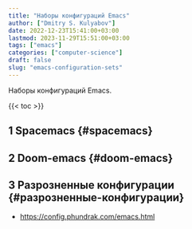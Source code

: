 ```yaml
---
title: "Наборы конфигураций Emacs"
author: ["Dmitry S. Kulyabov"]
date: 2022-12-23T15:41:00+03:00
lastmod: 2023-11-29T15:51:00+03:00
tags: ["emacs"]
categories: ["computer-science"]
draft: false
slug: "emacs-configuration-sets"
---
```


Наборы конфигураций Emacs.

<!--more-->

{{< toc >}}


## <span class="section-num">1</span> Spacemacs {#spacemacs}


## <span class="section-num">2</span> Doom-emacs {#doom-emacs}


## <span class="section-num">3</span> Разрозненные конфигурации {#разрозненные-конфигурации}

-   <https://config.phundrak.com/emacs.html>
